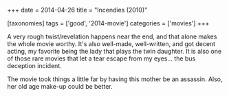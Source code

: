 +++
date = 2014-04-26
title = "Incendies (2010)"

[taxonomies]
tags = ['good', '2014-movie']
categories = ['movies']
+++

A very rough twist/revelation happens near the end, and that alone makes
the whole movie worthy. It\'s also well-made, well-written, and got
decent acting, my favorite being the lady that plays the twin daughter.
It is also one of those rare movies that let a tear escape from my
eyes\... the bus deception incident.

The movie took things a little far by having this mother be an assassin.
Also, her old age make-up could be better.
